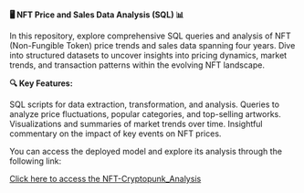 **🖥️ NFT Price and Sales Data Analysis (SQL) 📊**

In this repository, explore comprehensive SQL queries and analysis of NFT (Non-Fungible Token) price trends and sales data spanning four years. Dive into structured datasets to uncover insights into pricing dynamics, market trends, and transaction patterns within the evolving NFT landscape.

**🔍 Key Features:**

SQL scripts for data extraction, transformation, and analysis.
Queries to analyze price fluctuations, popular categories, and top-selling artworks.
Visualizations and summaries of market trends over time.
Insightful commentary on the impact of key events on NFT prices.

You can access the deployed model and explore its analysis through the following link:

[Click here to access the NFT-Cryptopunk_Analysis]()
